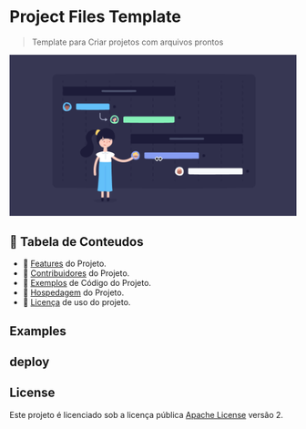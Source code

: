 # Project Files Template

>  Template para Criar projetos com arquivos prontos

![Screenshot](./screenshot.png)

## 🚩 Tabela de Conteudos

- 🎨 [Features](./docs/features/README.md) do Projeto.
- 💬 [Contribuidores](./.github/CONTRIBUTING.md) do Projeto.
- 🐾 [Exemplos](#examples) de Código do Projeto.
- 🚀 [Hospedagem](#deploy) do Projeto.
- 📜 [Licença](#license) de uso do projeto.

## Examples

## deploy

## License

Este projeto é licenciado sob a licença pública [Apache License](LICENSE) versão 2.
